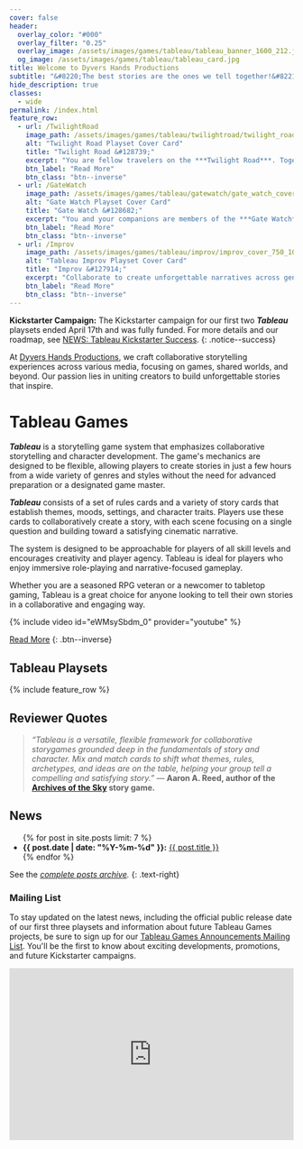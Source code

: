 ```yaml
---
cover: false
header:
  overlay_color: "#000"
  overlay_filter: "0.25"
  overlay_image: /assets/images/games/tableau/tableau_banner_1600_212.jpg
  og_image: /assets/images/games/tableau/tableau_card.jpg
title: Welcome to Dyvers Hands Productions
subtitle: "&#8220;The best stories are the ones we tell together!&#8221;"
hide_description: true
classes:
  - wide
permalink: /index.html
feature_row:
  - url: /TwilightRoad
    image_path: /assets/images/games/tableau/twilightroad/twilight_road_cover_750_1050.png
    alt: "Twilight Road Playset Cover Card"
    title: "Twilight Road &#128739;"
    excerpt: "You are fellow travelers on the ***Twilight Road***. Together your journey will take you through choices & transitions, quests & trials. What will you discover on your way? Will you find your destination or return home? Either way, you will arrive changed."
    btn_label: "Read More"
    btn_class: "btn--inverse"
  - url: /GateWatch
    image_path: /assets/images/games/tableau/gatewatch/gate_watch_cover_750_1050.png
    alt: "Gate Watch Playset Cover Card"
    title: "Gate Watch &#128682;"
    excerpt: "You and your companions are members of the ***Gate Watch*** – charged to monitor the border between realms. Who built **The Gate**? What is on the other side? Why are you watching? What are you guarding against? These are the questions you will answer as you explore the **Enigma** that is **The Gate**."
    btn_label: "Read More"
    btn_class: "btn--inverse"
  - url: /Improv
    image_path: /assets/images/games/tableau/improv/improv_cover_750_1050.png
    alt: "Tableau Improv Playset Cover Card"
    title: "Improv &#127914;"
    excerpt: "Collaborate to create unforgettable narratives across genres and emotions. Embrace the spirit of improvisation as you build stories together, forming unexpected bonds along the way. Immerse yourself in a journey through spontaneous, unscripted storytelling as you weave unique tales together, one scene at a time."
    btn_label: "Read More"
    btn_class: "btn--inverse"
---
```


**Kickstarter Campaign:** The Kickstarter campaign for our first two ***Tableau*** playsets ended April 17th and was fully funded. For more details and our roadmap, see [NEWS: Tableau Kickstarter Success](/news/Tableau-Kickstarter-Success/).
{: .notice--success}

At [Dyvers Hands Productions](/About), we craft collaborative storytelling experiences across various media, focusing on games, shared worlds, and beyond. Our passion lies in uniting creators to build unforgettable stories that inspire.

# Tableau Games

***Tableau*** is a storytelling game system that emphasizes collaborative storytelling and character development. The game's mechanics are designed to be flexible, allowing players to create stories in just a few hours from a wide variety of genres and styles without the need for advanced preparation or a designated game master.

***Tableau*** consists of a set of rules cards and a variety of story cards that establish themes, moods, settings, and character traits. Players use these cards to collaboratively create a story, with each scene focusing on a single question and building toward a satisfying cinematic narrative.

The system is designed to be approachable for players of all skill levels and encourages creativity and player agency. Tableau is ideal for players who enjoy immersive role-playing and narrative-focused gameplay.

Whether you are a seasoned RPG veteran or a newcomer to tabletop gaming, Tableau is a great choice for anyone looking to tell their own stories in a collaborative and engaging way.

{% include video id="eWMsySbdm_0" provider="youtube" %}

[Read More](/Tableau)
{: .btn--inverse}

## Tableau Playsets

{% include feature_row %}

## Reviewer Quotes

> *“Tableau is a versatile, flexible framework for collaborative storygames grounded deep in the fundamentals of story and character. Mix and match cards to shift what themes, rules, archetypes, and ideas are on the table, helping your group tell a compelling and satisfying story.”* — **Aaron A. Reed, author of the [Archives of the Sky](https://www.kickstarter.com/projects/1850151847/archives-of-the-sky-epic-sci-fi-roleplaying) story game.**

## News

<ul>
{% for post in site.posts limit: 7 %}
<li><b>{{ post.date | date: "%Y-%m-%d" }}:</b> <a href="{{ post.url }}">{{ post.title }}</a></li>
{% endfor %}
</ul>

See the _[complete posts archive](/posts/)._ 
{: .text-right}

### Mailing List

To stay updated on the latest news, including the official public release date of our first three playsets and information about future Tableau Games projects, be sure to sign up for our [Tableau Games Announcements Mailing List](https://dyvershands.page.link/85EH). You'll be the first to know about exciting developments, promotions, and future Kickstarter campaigns.

<iframe width="540" height="305" src="https://af40f6f4.sibforms.com/serve/MUIEAKUs_6hw_HU0Qb1Rrrw3VqTAtJHW1K4z3nTQusxaBCPg11J5YodfrlfsntDC1P8sbdhHnyvKmiOcQzMqmoBS_GJn9SKmUNKu23x2rDfSG6mM1LC2BROxJ-JCwCjDIpGUXGOudi5hhVTUwul1KXd5PbHir3RRjLynikE8a6gRSe0HFFIm0sQoWTzGpxxwyonfm2ZO3YM2oCgM" frameborder="0" scrolling="auto" allowfullscreen style="display: block;margin-left: auto;margin-right: auto;max-width: 100%;"></iframe>
